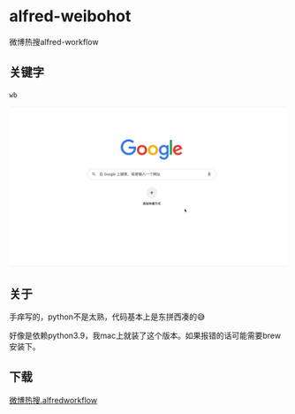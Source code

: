 # alfred-weibohot
微博热搜alfred-workflow

## 关键字
`wb`

![1.gif](1.gif)

## 关于

手痒写的，python不是太熟，代码基本上是东拼西凑的😅

好像是依赖python3.9，我mac上就装了这个版本。如果报错的话可能需要brew安装下。

## 下载
[微博热搜.alfredworkflow](./微博热搜.alfredworkflow)
